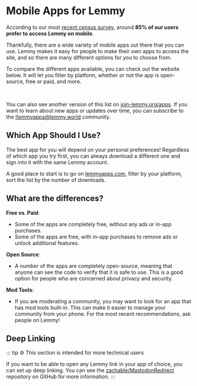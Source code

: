 # Mobile Apps for Lemmy

According to our most [recent census survey](../../../announcements/2024-02-10_censusResults.md), around **85% of our users prefer to access Lemmy on mobile**.

Thankfully, there are a wide variety of mobile apps out there that you can use. Lemmy makes it easy for people to make their own apps to access the site, and so there are many different options for you to choose from.

To compare the different apps available, you can check out the website below. It will let you filter by platform, whether or not the app is open-source, free or paid, and more.

<br>

<VerticalContainer>
<VerticalCard
  title="lemmyapps.com"
  excerpt="A website that lists all the different mobile apps available for Lemmy, with the ability to filter by platform, open-source status, price, and more."
  image="/gallery/lemmy-screenshots/mobile/mobile-card.png"
  url="https://www.lemmyapps.com/"
/>
</VerticalContainer>

You can also see another version of this list on [join-lemmy.org/apps](https://join-lemmy.org/apps). If you want to learn about new apps or updates over time, you can subscribe to the [!lemmyapps@lemmy.world](https://lemmy.ca/c/lemmyapps@lemmy.world) community.

## Which App Should I Use?

The best app for you will depend on your personal preferences! Regardless of which app you try first, you can always download a different one and sign into it with the same Lemmy account.

A good place to start is to go on [lemmyapps.com](https://www.lemmyapps.com/), filter by your platform, sort the list by the number of downloads.

## What are the differences?

**Free vs. Paid**:

- Some of the apps are completely free, without any ads or in-app purchases.
- Some of the apps are free, with in-app purchases to remove ads or unlock additional features.

**Open Source**:

- A number of the apps are completely open-source, meaning that anyone can see the code to verify that it is safe to use. This is a good option for people who are concerned about privacy and security.

**Mod Tools**:

- If you are moderating a community, you may want to look for an app that has mod tools built-in. This can make it easier to manage your community from your phone. For the most recent recommendations, ask people on Lemmy!

## Deep Linking

::: tip ⚙️ This section is intended for more technical users

If you want to be able to open any Lemmy link in your app of choice, you can set up deep linking. You can see the [zachable/MastodonRedirect](https://github.com/zacharee/MastodonRedirect) repository on GitHub for more information.
:::
